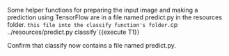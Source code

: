 Some helper functions for preparing the input image and making a prediction using TensorFlow are in a file named predict.py in the resources folder. ` this file into the classify function's folder.
`cp ../resources/predict.py classify`{{execute T1}}

Confirm that classify now contains a file named predict.py.